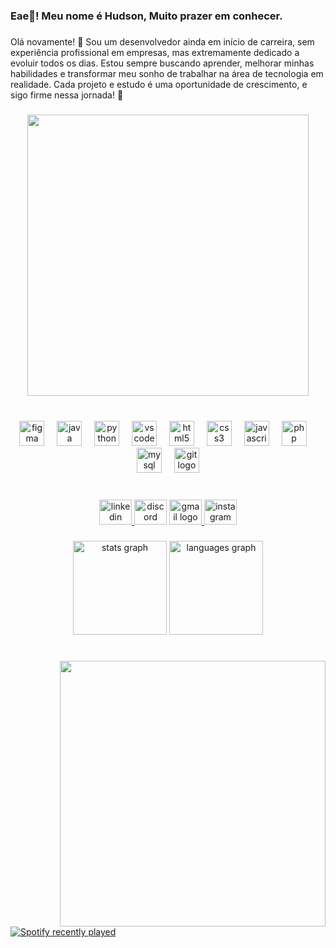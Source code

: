 <h3 align="left">Eae👋! Meu nome é Hudson, Muito prazer em conhecer.</h3>

###

<p align="left">Olá novamente! 👋 Sou um desenvolvedor ainda em início de carreira, sem experiência profissional em empresas, mas extremamente dedicado a evoluir todos os dias. Estou sempre buscando aprender, melhorar minhas habilidades e transformar meu sonho de trabalhar na área de tecnologia em realidade. Cada projeto e estudo é uma oportunidade de crescimento, e sigo firme nessa jornada! 🚀</p>

###

<div align="center">
  <img height="450" src="https://i.pinimg.com/originals/8b/70/4f/8b704f5e6a201423a676c96f8937d3c6.gif"  />
</div>

###

<br clear="both">

<div align="center">
  <img src="https://cdn.jsdelivr.net/gh/devicons/devicon/icons/figma/figma-original.svg" height="40"  width="40" alt="figma logo"  />
  <img width="12" />
  <img src="https://cdn.jsdelivr.net/gh/devicons/devicon/icons/java/java-original.svg" height="40" width="40" alt="java logo"  />
  <img width="12" />
  <img src="https://cdn.jsdelivr.net/gh/devicons/devicon/icons/python/python-original.svg" height="40"width="40"alt="python logo"  />
  <img width="12" />
  <img src="https://cdn.jsdelivr.net/gh/devicons/devicon/icons/vscode/vscode-original.svg" height="40"width="40" alt="vscode logo"  />
  <img width="12" />
  <img src="https://cdn.jsdelivr.net/gh/devicons/devicon/icons/html5/html5-original.svg" height="40"width="40" alt="html5 logo"  />
  <img width="12" />
  <img src="https://cdn.jsdelivr.net/gh/devicons/devicon/icons/css3/css3-original.svg" height="40"width="40" alt="css3 logo"  />
  <img width="12" />
  <img src="https://cdn.jsdelivr.net/gh/devicons/devicon/icons/javascript/javascript-original.svg"width="40" height="40" alt="javascript logo"  />
  <img width="12" />
  <img src="https://cdn.jsdelivr.net/gh/devicons/devicon/icons/php/php-original.svg" height="40"width="40" alt="php logo"  />
  <img width="12" />
  <img src="https://cdn.simpleicons.org/mysql/4479A1" height="40"width="40" alt="mysql logo"  />
  <img width="12" />
  <img src="https://cdn.jsdelivr.net/gh/devicons/devicon/icons/git/git-original.svg" height="40"width="40" alt="git logo"  />
</div>

###

<br clear="both">

<div align="center">
  <a href="www.linkedin.com/in/hudson-pedroso-a985b02bb" target="_blank">
    <img src="https://raw.githubusercontent.com/maurodesouza/profile-readme-generator/master/src/assets/icons/social/linkedin/default.svg" width="52" height="40" alt="linkedin logo"  />
  </a>
  <img src="https://raw.githubusercontent.com/maurodesouza/profile-readme-generator/master/src/assets/icons/social/discord/default.svg" width="52" height="40" alt="discord logo"  />
  <a href="hudsonbk16@gmail.com" target="_blank">
    <img src="https://raw.githubusercontent.com/maurodesouza/profile-readme-generator/master/src/assets/icons/social/gmail/default.svg" width="52" height="40" alt="gmail logo"  />
  </a>
  <a href="https://www.instagram.com/hudson_pd/" target="_blank">
    <img src="https://raw.githubusercontent.com/maurodesouza/profile-readme-generator/master/src/assets/icons/social/instagram/default.svg" width="52" height="40" alt="instagram logo"  />
  </a>
</div>

###

<div align="center">
  <img src="https://github-readme-stats.vercel.app/api?username=HudsonPedroso5&hide_title=false&hide_rank=false&show_icons=true&include_all_commits=true&count_private=true&disable_animations=false&theme=midnight-purple&locale=pt-br&hide_border=false&order=1" height="150" alt="stats graph"  />
  <img height="150" src="https://github-readme-stats.vercel.app/api/top-langs?username=HudsonPedroso5&locale=pt-br&hide_title=false&layout=compact&card_width=320&langs_count=12&theme=midnight-purple&hide_border=false&order=2" height="150" alt="languages graph"  />
</div>

###

<div align="left">
    <br clear="both">

<img align="right" height="425" src="https://i.pinimg.com/originals/fe/45/d9/fe45d911aebd5855d8f7b5fb05f83680.gif"  />

  <a href="https://open.spotify.com/user/31aiglivl5tcrtt44jjkxwqnx5f4">
    <img src="https://spotify-recently-played-readme.vercel.app/api?user=31aiglivl5tcrtt44jjkxwqnx5f4&count=5" alt="Spotify recently played"  />
  </a>

</div>

###


###
